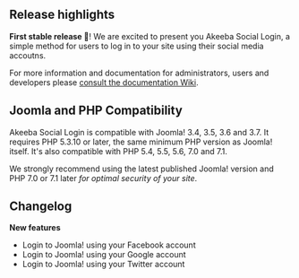 ## Release highlights
 
**First stable release :clap:**! We are excited to present you Akeeba Social Login, a simple method for users to log in to your site using their social media accoutns. 
 
For more information and documentation for administrators, users and developers please [consult the documentation Wiki](https://github.com/akeeba/sociallogin/wiki).
 
## Joomla and PHP Compatibility

Akeeba Social Login is compatible with Joomla! 3.4, 3.5, 3.6 and 3.7. It requires PHP 5.3.10 or later, the same minimum PHP version as Joomla! itself. It's also compatible with PHP 5.4, 5.5, 5.6, 7.0 and 7.1.

We strongly recommend using the latest published Joomla! version and PHP 7.0 or 7.1 later _for optimal security of your site_.

## Changelog

**New features**

* Login to Joomla! using your Facebook account
* Login to Joomla! using your Google account
* Login to Joomla! using your Twitter account
